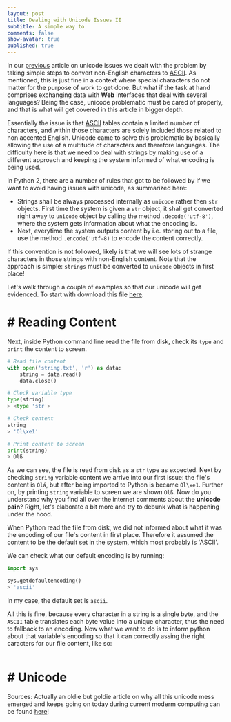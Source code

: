 ```yaml
---
layout: post
title: Dealing with Unicode Issues II
subtitle: A simple way to
comments: false
show-avatar: true
published: true
---
```



In our <a href='http://hpsilva.io/2015-12-01-dealing-with-unicode/'>previous</a> article on unicode issues we dealt with the problem by taking simple steps to convert non-English characters to <a href=''>ASCII</a>. As mentioned, this is just fine in a context where special characters do not matter for the purpose of work to get done. But what if the task at hand comprises exchanging data with **Web** interfaces that deal with several languages? Being the case, unicode problematic must be cared of properly, and that is what will get covered in this article in bigger depth.

Essentially the issue is that <a href='https://en.wikipedia.org/wiki/ASCII'>ASCII</a> tables contain a limited number of characters, and within those characters are solely included those related to non accented English. Unicode came to solve this problematic by basically allowing the use of a multitude of characters and therefore languages. The difficulty here is that we need to deal with strings by making use of a different approach and keeping the system informed of what encoding is being used.


In Python 2, there are a number of rules that got to be followed by if we want to avoid having issues with unicode, as summarized here:

* Strings shall be always processed internally as `unicode` rather then `str` objects. First time the system is given a `str` object, it shall get converted right away to `unicode` object by calling the method `.decode('utf-8')`, where the system gets information about what the encoding is.
* Next, everytime the system outputs content by i.e. storing out to a file, use the method `.encode('utf-8)` to encode the content correctly.

If this convention is not followed, likely is that we will see lots of strange characters in those strings with non-English content. Note that the approach is simple: `strings` must be converted to `unicode` objects in first place!

Let's walk through a couple of examples so that our unicode will get evidenced. To start with download this file <a href='https://raw.githubusercontent.com/hpsilva/hpsilva.github.io/master/_posts/data/string.txt'>here</a>.

# # Reading Content
Next, inside Python command line read the file from disk, check its `type` and `print` the content to screen.

```python
# Read file content
with open('string.txt', 'r') as data:
    string = data.read()
    data.close()

# Check variable type
type(string)
> <type 'str'>

# Check content
string
> 'Ol\xe1'

# Print content to screen
print(string)
> Olß
```

As we can see, the file is read from disk as a `str` type as expected. Next by checking `string` variable content we arrive into our first issue: the file's content is `Olá`, but after being imported to Python is became `Ol\xe1`. Further on, by printing `string` variable to screen we are shown `Olß`. Now do you understand why you find all over the internet comments about the **unicode pain**? Right, let's elaborate a bit more and try to debunk what is happening under the hood.


When Python read the file from disk, we did not informed about what it was the encoding of our file's content in first place. Therefore it assumed the content to be the default set in the system, which most probably is 'ASCII'. 



We can check what our default encoding is by running:

```python
import sys

sys.getdefaultencoding()
> 'ascii'
```

In my case, the default set is `ascii`.

All this is fine, because every character in a string is a single byte, and the `ASCII` table translates each byte value into a unique character, thus the need to fallback to an encoding. Now what we want to do is to inform python about that variable's encoding so that it can correctly assing the right caracters for our file content, like so:

```python


```



# # Unicode



Sources: 
Actually an oldie but goldie article on why all this unicode mess emerged and keeps going on today during current moderm computing can be found <a href='http://www.joelonsoftware.com/articles/Unicode.html'>here</a>!

